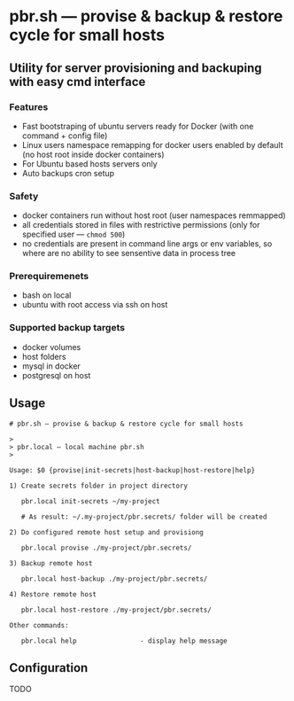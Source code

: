 # pbr.sh — provise & backup & restore cycle for small hosts
## Utility for server provisioning and backuping with easy cmd interface

### Features
- Fast bootstraping of ubuntu servers ready for Docker (with one command + config file)
- Linux users namespace remapping for docker users enabled by default
  (no host root inside docker containers)
- For Ubuntu based hosts servers only
- Auto backups cron setup

### Safety
- docker containers run without host root (user namespaces remmapped)
- all credentials stored in files with restrictive permissions
  (only for specified user — `chmod 500`)
- no credentials are present in command line args or env variables,
  so where are no ability to see sensentive data in process tree

### Prerequiremenets
- bash on local
- ubuntu with root access via ssh on host

### Supported backup targets
- docker volumes
- host folders
- mysql in docker
- postgresql on host

## Usage

```
# pbr.sh — provise & backup & restore cycle for small hosts

>
> pbr.local — local machine pbr.sh
>

Usage: $0 {provise|init-secrets|host-backup|host-restore|help}

1) Create secrets folder in project directory

   pbr.local init-secrets ~/my-project

   # As result: ~/.my-project/pbr.secrets/ folder will be created

2) Do configured remote host setup and provisiong

   pbr.local provise ./my-project/pbr.secrets/

3) Backup remote host

   pbr.local host-backup ./my-project/pbr.secrets/

4) Restore remote host

   pbr.local host-restore ./my-project/pbr.secrets/

Other commands:

   pbr.local help                - display help message
```


## Configuration

TODO
